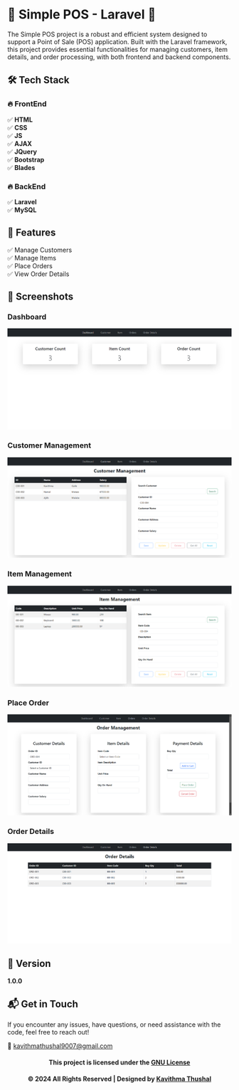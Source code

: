 # 🌟 Simple POS - Laravel 🌟

The Simple POS project is a robust and efficient system designed to support a Point of Sale (POS) application. Built
with the Laravel framework, this project provides essential functionalities for managing customers, item details, and
order processing, with both frontend and backend components.

## 🛠️ Tech Stack

### 🔥 FrontEnd

✅ **HTML**<br/>
✅ **CSS**<br/>
✅ **JS**<br/>
✅ **AJAX**<br/>
✅ **JQuery**<br/>
✅ **Bootstrap**<br/>
✅ **Blades**<br/>

### 🔥 BackEnd

✅ **Laravel**<br/>
✅ **MySQL**<br/>

## 🚀 Features

✅ Manage Customers<br/>
✅ Manage Items<br/>
✅ Place Orders<br/>
✅ View Order Details<br/>

## 📸 Screenshots

### Dashboard

<img src="public/assets/images/ss/dashboard.png">

### Customer Management

<img src="public/assets/images/ss/customer_management.png">

### Item Management

<img src="public/assets/images/ss/item_management.png">

### Place Order

<img src="public/assets/images/ss/order_management.png">

### Order Details

<img src="public/assets/images/ss/order_details.png">

## 📝 Version

**1.0.0**

## 📬 Get in Touch

If you encounter any issues, have questions, or need assistance with the code, feel free to reach out!

📧 [kavithmathushal9007@gmail.com](mailto:kavithmathushal9007@gmail.com)

<div align="center">

#### This project is licensed under the [GNU License](LICENSE)

#### © 2024 All Rights Reserved | Designed by [Kavithma Thushal](https://github.com/Kavithma-Thushal)

</div>
